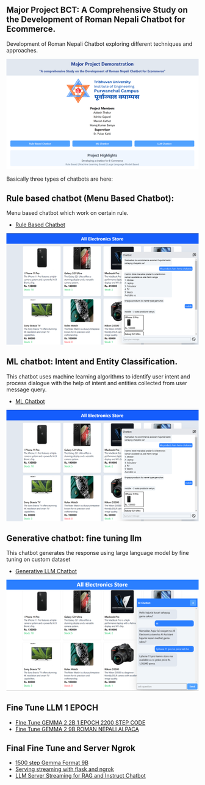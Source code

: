 ## Major Project BCT: A Comprehensive Study on the Development of Roman Nepali Chatbot for Ecommerce.

Development of Roman Nepali Chatbot exploring different techniques and approaches.

![UI Page](./Images/ui-front.png)

Basically three types of chatbots are here:

## Rule based chatbot (Menu Based Chatbot):

Menu based chatbot which work on certain rule.

- [Rule Based Chatbot](./Menu%20Based%20Chatbot/)

![Rule Chatbot](./Images/rule-chatbot.png)

## ML chatbot: Intent and Entity Classification.

This chatbot uses machine learning algorithms to identify user intent and process dialogue with the help of intent and entities collected from user message query.

- [ML Chatbot](./Dialogue%20Chatabot/)

![ML Chatbot](./Images/rule-chatbot.png)

## Generative chatbot: fine tuning llm

This chatbot generates the response using large language model by fine tuning on custom dataset

- [Generative LLM Chatbot](./Generation%20Based%20Language%20Model%20Chatbot%20Fine%20Tune/)

![Fine Tune Chatbot](./Images/llm-chatbot.png)

## Fine Tune LLM 1 EPOCH

- [FIne Tune GEMMA 2 2B 1 EPOCH 2200 STEP CODE](./Generation%20Based%20Language%20Model%20Chatbot%20Fine%20Tune/Full-Epoch-FineTune-Gemma2-2b-v5-Data.ipynb)
- [Fine Tune GEMMA 2 9B ROMAN NEPALI ALPACA](./Generation%20Based%20Language%20Model%20Chatbot%20Fine%20Tune/Gemma-9B-Alpaca-Roman-Nepali.ipynb)

## Final Fine Tune and Server Ngrok

- [1500 step Gemma Format 9B](./Final%20LLM%20base%20chatbot%20files/notebooks/Gemma_9B_GemmaPromptTemplate_Roman_Nepali.ipynb)
- [Serving streaming with flask and ngrok](./Final%20LLM%20base%20chatbot%20files/notebooks/unsloth_9b_server_ngrok.ipynb)
- [LLM Server Streaming for RAG and Instruct Chatbot](./Final%20LLM%20base%20chatbot%20files/notebooks/LLM_ChatServer_Gemma29B.ipynb)
